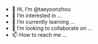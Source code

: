 - 👋 Hi, I’m @taeyoonzhou
- 👀 I’m interested in ...
- 🌱 I’m currently learning ...
- 💞️ I’m looking to collaborate on ...
- 📫 How to reach me ...

<!---
taeyoonzhou/taeyoonzhou is a ✨ special ✨ repository because its `README.md` (this file) appears on your GitHub profile.
You can click the Preview link to take a look at your changes.
--->

